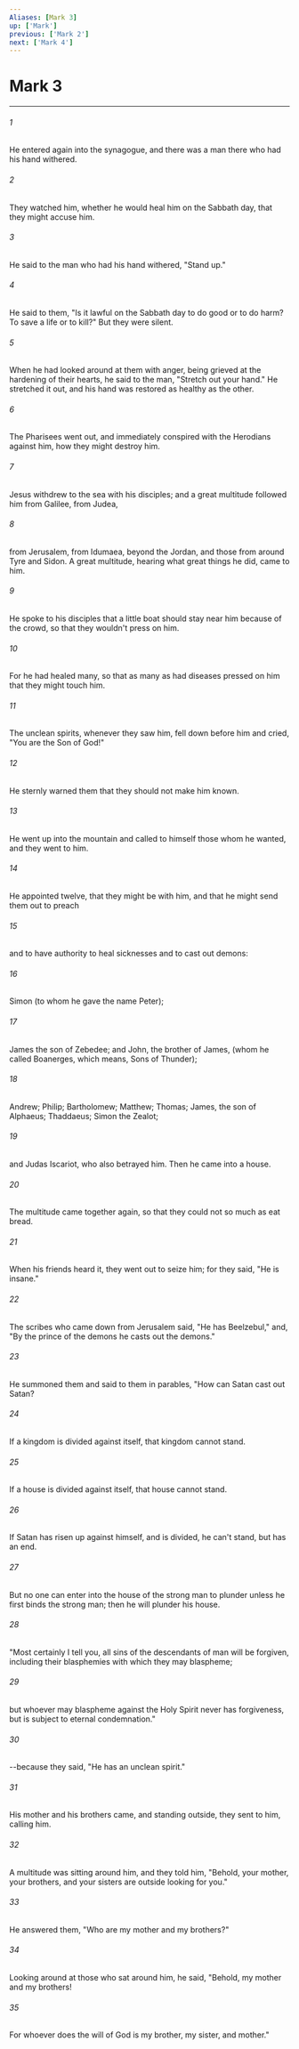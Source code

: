 ```yaml
---
Aliases: [Mark 3]
up: ['Mark']
previous: ['Mark 2']
next: ['Mark 4']
---
```

# Mark 3
***





###### 1 

He entered again into the synagogue, and there was a man there who had his hand withered. 



###### 2 

They watched him, whether he would heal him on the Sabbath day, that they might accuse him. 



###### 3 

He said to the man who had his hand withered, "Stand up." 



###### 4 

He said to them, "Is it lawful on the Sabbath day to do good or to do harm? To save a life or to kill?" But they were silent. 



###### 5 

When he had looked around at them with anger, being grieved at the hardening of their hearts, he said to the man, "Stretch out your hand." He stretched it out, and his hand was restored as healthy as the other. 



###### 6 

The Pharisees went out, and immediately conspired with the Herodians against him, how they might destroy him. 



###### 7 

Jesus withdrew to the sea with his disciples; and a great multitude followed him from Galilee, from Judea, 



###### 8 

from Jerusalem, from Idumaea, beyond the Jordan, and those from around Tyre and Sidon. A great multitude, hearing what great things he did, came to him. 



###### 9 

He spoke to his disciples that a little boat should stay near him because of the crowd, so that they wouldn't press on him. 



###### 10 

For he had healed many, so that as many as had diseases pressed on him that they might touch him. 



###### 11 

The unclean spirits, whenever they saw him, fell down before him and cried, "You are the Son of God!" 



###### 12 

He sternly warned them that they should not make him known. 



###### 13 

He went up into the mountain and called to himself those whom he wanted, and they went to him. 



###### 14 

He appointed twelve, that they might be with him, and that he might send them out to preach 



###### 15 

and to have authority to heal sicknesses and to cast out demons: 



###### 16 

Simon (to whom he gave the name Peter); 



###### 17 

James the son of Zebedee; and John, the brother of James, (whom he called Boanerges, which means, Sons of Thunder); 



###### 18 

Andrew; Philip; Bartholomew; Matthew; Thomas; James, the son of Alphaeus; Thaddaeus; Simon the Zealot; 



###### 19 

and Judas Iscariot, who also betrayed him. Then he came into a house. 



###### 20 

The multitude came together again, so that they could not so much as eat bread. 



###### 21 

When his friends heard it, they went out to seize him; for they said, "He is insane." 



###### 22 

The scribes who came down from Jerusalem said, "He has Beelzebul," and, "By the prince of the demons he casts out the demons." 



###### 23 

He summoned them and said to them in parables, "How can Satan cast out Satan? 



###### 24 

If a kingdom is divided against itself, that kingdom cannot stand. 



###### 25 

If a house is divided against itself, that house cannot stand. 



###### 26 

If Satan has risen up against himself, and is divided, he can't stand, but has an end. 



###### 27 

But no one can enter into the house of the strong man to plunder unless he first binds the strong man; then he will plunder his house. 



###### 28 

"Most certainly I tell you, all sins of the descendants of man will be forgiven, including their blasphemies with which they may blaspheme; 



###### 29 

but whoever may blaspheme against the Holy Spirit never has forgiveness, but is subject to eternal condemnation." 



###### 30 

--because they said, "He has an unclean spirit." 



###### 31 

His mother and his brothers came, and standing outside, they sent to him, calling him. 



###### 32 

A multitude was sitting around him, and they told him, "Behold, your mother, your brothers, and your sisters are outside looking for you." 



###### 33 

He answered them, "Who are my mother and my brothers?" 



###### 34 

Looking around at those who sat around him, he said, "Behold, my mother and my brothers! 



###### 35 

For whoever does the will of God is my brother, my sister, and mother."
